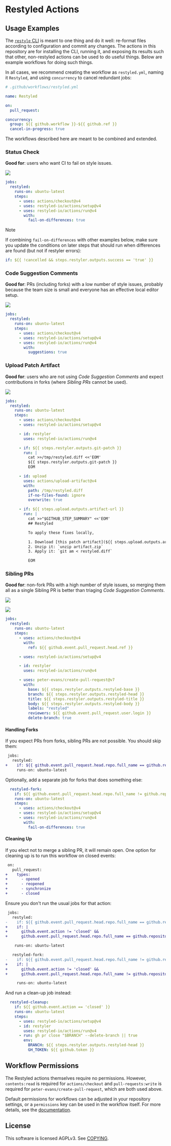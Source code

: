 # Restyled Actions

## Usage Examples

The [`restyle` CLI][restyler] is meant to one thing and do it well: re-format
files according to configuration and commit any changes. The actions in this
repository are for installing the CLI, running it, and exposing its results such
that other, non-restyled actions can be used to do useful things. Below are
example workflows for doing such things.

[restyler]: https://github.com/restyled-io/restyler#readme

In all cases, we recommend creating the workflow as `restyled.yml`, naming it
`Restyled`, and using `concurrency` to cancel redundant jobs:

```yaml
# .github/workflows/restyled.yml

name: Restyled

on:
  pull_request:

concurrency:
  group: ${{ github.workflow }}-${{ github.ref }}
  cancel-in-progress: true
```

The workflows described here are meant to be combined and extended.

### Status Check

**Good for**: users who want CI to fail on style issues.

![](./files/failing-status.png)

```yaml
jobs:
  restyled:
    runs-on: ubuntu-latest
    steps:
      - uses: actions/checkout@v4
      - uses: restyled-io/actions/setup@v4
      - uses: restyled-io/actions/run@v4
        with:
          fail-on-differences: true
```

> [!NOTE]
> If combining `fail-on-differences` with other examples below, make sure you
> update the conditions on later steps that should run when differences are
> found (but not if restyler errors):
>
> ```yaml
> if: ${{ !cancelled && steps.restyler.outputs.success == 'true' }}
> ```

### Code Suggestion Comments

**Good for**: PRs (including forks) with a low number of style issues, probably
because the team size is small and everyone has an effective local editor setup.

![](./files/suggestion.png)

```yaml
jobs:
  restyled:
    runs-on: ubuntu-latest
    steps:
      - uses: actions/checkout@v4
      - uses: restyled-io/actions/setup@v4
      - uses: restyled-io/actions/run@v4
        with:
          suggestions: true
```

### Upload Patch Artifact

**Good for**: users who are not using _Code Suggestion Comments_ and expect
contributions in forks (where _Sibling PRs_ cannot be used).

![](./files/patch-artifact.png)

```yaml
jobs:
  restyled:
    runs-on: ubuntu-latest
    steps:
      - uses: actions/checkout@v4
      - uses: restyled-io/actions/setup@v4

      - id: restyler
        uses: restyled-io/actions/run@v4

      - if: ${{ steps.restyler.outputs.git-patch }}
        run: |
          cat >>/tmp/restyled.diff <<'EOM'
          ${{ steps.restyler.outputs.git-patch }}
          EOM

      - id: upload
        uses: actions/upload-artifact@v4
        with:
          path: /tmp/restyled.diff
          if-no-files-found: ignore
          overwrite: true

      - if: ${{ steps.upload.outputs.artifact-url }}
        run: |
          cat >>"$GITHUB_STEP_SUMMARY" <<'EOM'
          ## Restyled

          To apply these fixes locally,

          1. Download [this patch artifact](${{ steps.upload.outputs.artifact-url }})
          2. Unzip it: `unzip artifact.zip`
          3. Apply it: `git am < restyled.diff`

          EOM
```

### Sibling PRs

**Good for**: non-fork PRs with a high number of style issues, so merging them
all as a single Sibling PR is better than triaging _Code Suggestion Comments_.

![](./files/pull-request-event.png)

![](./files/pull-request.png)

```yaml
jobs:
  restyled:
    runs-on: ubuntu-latest
    steps:
      - uses: actions/checkout@v4
        with:
          ref: ${{ github.event.pull_request.head.ref }}

      - uses: restyled-io/actions/setup@v4

      - id: restyler
        uses: restyled-io/actions/run@v4

      - uses: peter-evans/create-pull-request@v7
        with:
          base: ${{ steps.restyler.outputs.restyled-base }}
          branch: ${{ steps.restyler.outputs.restyled-head }}
          title: ${{ steps.restyler.outputs.restyled-title }}
          body: ${{ steps.restyler.outputs.restyled-body }}
          labels: "restyled"
          reviewers: ${{ github.event.pull_request.user.login }}
          delete-branch: true
```

#### Handling Forks

If you expect PRs from forks, sibling PRs are not possible. You should skip
them:

```diff
 jobs:
   restyled:
+    if: ${{ github.event.pull_request.head.repo.full_name == github.repository }}
     runs-on: ubuntu-latest
```

Optionally, add a separate job for forks that does something else:

```yaml
  restyled-fork:
    if: ${{ github.event.pull_request.head.repo.full_name != github.repository }}
    runs-on: ubuntu-latest
    steps:
      - uses: actions/checkout@v4
      - uses: restyled-io/actions/setup@v4
      - uses: restyled-io/actions/run@v4
        with:
          fail-on-differences: true
```

#### Cleaning Up

If you elect not to merge a sibling PR, it will remain open. One option for
cleaning up is to run this workflow on closed events:

```diff
 on:
   pull_request:
+    types:
+      - opened
+      - reopened
+      - synchronize
+      - closed
```

Ensure you don't run the usual jobs for that action:

```diff
 jobs:
   restyled:
-    if: ${{ github.event.pull_request.head.repo.full_name == github.repository }}
+    if: |
+      github.event.action != 'closed' &&
+      github.event.pull_request.head.repo.full_name == github.repository

    runs-on: ubuntu-latest
```

```diff
   restyled-fork:
-    if: ${{ github.event.pull_request.head.repo.full_name != github.repository }}
+    if: |
+      github.event.action != 'closed' &&
+      github.event.pull_request.head.repo.full_name != github.repository

     runs-on: ubuntu-latest
```

And run a clean-up job instead:

```yaml
  restyled-cleanup:
    if: ${{ github.event.action == 'closed' }}
    runs-on: ubuntu-latest
    steps:
      - uses: restyled-io/actions/setup@v4
      - id: restyler
        uses: restyled-io/actions/run@v4
      - run: gh pr close "$BRANCH" --delete-branch || true
        env:
          BRANCH: ${{ steps.restyler.outputs.restyled-head }}
          GH_TOKEN: ${{ github.token }}
```

## Workflow Permissions

The Restyled actions themselves require no permissions. However, `contents:read`
is required for `actions/checkout` and `pull-requests:write` is required for
`peter-evans/create-pull-request`, which are both used above.

Default permissions for workflows can be adjusted in your repository settings,
or a `permissions` key can be used in the workflow itself. For more details, see
the [documentation][permissions-docs].

[permissions-docs]: https://docs.github.com/actions/reference/authentication-in-a-workflow#modifying-the-permissions-for-the-github_token

## License

This software is licensed AGPLv3. See [COPYING](./COPYING).
